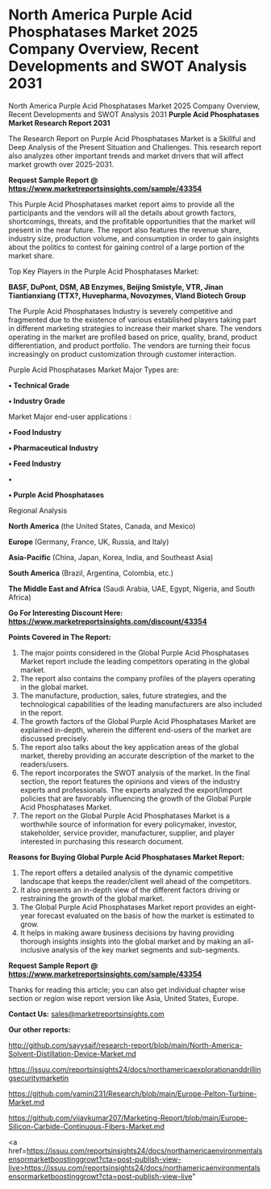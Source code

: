 # North America Purple Acid Phosphatases Market 2025 Company Overview, Recent Developments and SWOT Analysis 2031
North America Purple Acid Phosphatases Market 2025 Company Overview, Recent Developments and SWOT Analysis 2031
<strong>Purple Acid Phosphatases Market Research Report 2031</strong>

The Research Report on Purple Acid Phosphatases Market is a Skillful and Deep Analysis of the Present Situation and Challenges. This research report also analyzes other important trends and market drivers that will affect market growth over 2025-2031.

<strong>Request Sample Report @ <a href=https://www.marketreportsinsights.com/sample/43354>https://www.marketreportsinsights.com/sample/43354</a></strong>

This Purple Acid Phosphatases market report aims to provide all the participants and the vendors will all the details about growth factors, shortcomings, threats, and the profitable opportunities that the market will present in the near future. The report also features the revenue share, industry size, production volume, and consumption in order to gain insights about the politics to contest for gaining control of a large portion of the market share.

Top Key Players in the Purple Acid Phosphatases Market:

<strong>BASF, DuPont, DSM, AB Enzymes, Beijing Smistyle, VTR, Jinan Tiantianxiang (TTX?, Huvepharma, Novozymes, Vland Biotech Group</strong>

The Purple Acid Phosphatases Industry is severely competitive and fragmented due to the existence of various established players taking part in different marketing strategies to increase their market share. The vendors operating in the market are profiled based on price, quality, brand, product differentiation, and product portfolio. The vendors are turning their focus increasingly on product customization through customer interaction.

Purple Acid Phosphatases Market Major Types are:

<strong>•  Technical Grade

•  Industry Grade</strong>

Market Major end-user applications :

<strong>•  Food Industry

•  Pharmaceutical Industry

•  Feed Industry

•  

•  Purple Acid Phosphatases</strong>

Regional Analysis

</u><strong><b>North America</b></strong> (the United States, Canada, and Mexico)

<strong><b>Europe </b></strong>(Germany, France, UK, Russia, and Italy)

<strong><b>Asia-Pacific</b></strong> (China, Japan, Korea, India, and Southeast Asia)

<strong><b>South America</b></strong> (Brazil, Argentina, Colombia, etc.)

<strong><b>The Middle East and Africa</b></strong> (Saudi Arabia, UAE, Egypt, Nigeria, and South Africa)

<strong>Go For Interesting Discount Here: <a href=https://www.marketreportsinsights.com/discount/43354>https://www.marketreportsinsights.com/discount/43354</a></strong>

<strong>Points Covered in The Report:</strong>
<ol>
  <li>The major points considered in the Global Purple Acid Phosphatases Market report include the leading competitors operating in the global market.</li>
  <li>The report also contains the company profiles of the players operating in the global market.</li>
  <li>The manufacture, production, sales, future strategies, and the technological capabilities of the leading manufacturers are also included in the report.</li>
  <li>The growth factors of the Global Purple Acid Phosphatases Market are explained in-depth, wherein the different end-users of the market are discussed precisely.</li>
  <li>The report also talks about the key application areas of the global market, thereby providing an accurate description of the market to the readers/users.</li>
  <li>The report incorporates the SWOT analysis of the market. In the final section, the report features the opinions and views of the industry experts and professionals. The experts analyzed the export/import policies that are favorably influencing the growth of the Global Purple Acid Phosphatases Market.</li>
  <li>The report on the Global Purple Acid Phosphatases Market is a worthwhile source of information for every policymaker, investor, stakeholder, service provider, manufacturer, supplier, and player interested in purchasing this research document.</li>
</ol>
<strong>Reasons for Buying Global Purple Acid Phosphatases Market Report:</strong>

<ol>
  <li>The report offers a detailed analysis of the dynamic competitive landscape that keeps the reader/client well ahead of the competitors.</li>
  <li>It also presents an in-depth view of the different factors driving or restraining the growth of the global market.</li>
  <li>The Global Purple Acid Phosphatases Market report provides an eight-year forecast evaluated on the basis of how the market is estimated to grow.</li>
  <li>It helps in making aware business decisions by having providing thorough insights insights into the global market and by making an all-inclusive analysis of the key market segments and sub-segments.</li>
</ol>
<strong>Request Sample Report @ <a href=https://www.marketreportsinsights.com/sample/43354>https://www.marketreportsinsights.com/sample/43354</a></strong>


Thanks for reading this article; you can also get individual chapter wise section or region wise report version like Asia, United States, Europe.

<strong>Contact Us:</strong>
sales@marketreportsinsights.com

<strong>Our other reports:</strong>

<a href=http://github.com/sayysaif/research-report/blob/main/North-America-Solvent-Distillation-Device-Market.md>http://github.com/sayysaif/research-report/blob/main/North-America-Solvent-Distillation-Device-Market.md</a>

<a href=https://issuu.com/reportsinsights24/docs/northamericaexplorationanddrillingsecuritymarketin>https://issuu.com/reportsinsights24/docs/northamericaexplorationanddrillingsecuritymarketin</a>

<a href=https://github.com/yamini231/Research/blob/main/Europe-Pelton-Turbine-Market.md>https://github.com/yamini231/Research/blob/main/Europe-Pelton-Turbine-Market.md</a>

<a href=https://github.com/vijaykumar207/Marketing-Report/blob/main/Europe-Silicon-Carbide-Continuous-Fibers-Market.md>https://github.com/vijaykumar207/Marketing-Report/blob/main/Europe-Silicon-Carbide-Continuous-Fibers-Market.md</a>

<a href=https://issuu.com/reportsinsights24/docs/northamericaenvironmentalsensormarketboostinggrowt?cta=post-publish-view-live>https://issuu.com/reportsinsights24/docs/northamericaenvironmentalsensormarketboostinggrowt?cta=post-publish-view-live</a>"

